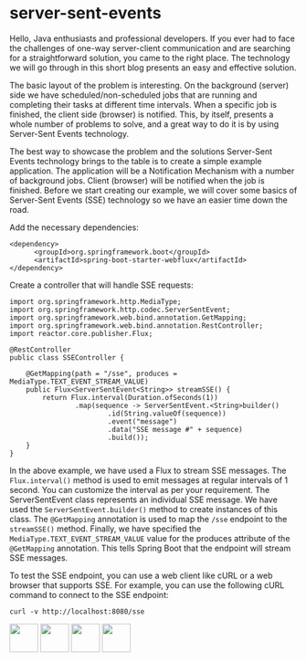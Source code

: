 # server-sent-events

Hello, Java enthusiasts and professional developers. If you ever had to face the challenges of one-way server-client communication and are searching for a straightforward solution, you came to the right place. The technology we will go through in this short blog presents an easy and effective solution.

The basic layout of the problem is interesting. On the background (server) side we have scheduled/non-scheduled jobs that are running and completing their tasks at different time intervals. When a specific job is finished, the client side (browser) is notified. This, by itself, presents a whole number of problems to solve, and a great way to do it is by using Server-Sent Events technology.

The best way to showcase the problem and the solutions Server-Sent Events technology brings to the table is to create a simple example application. The application will be a Notification Mechanism with a number of background jobs. Client (browser) will be notified when the job is finished. Before we start creating our example, we will cover some basics of Server-Sent Events (SSE) technology so we have an easier time down the road.

Add the necessary dependencies:

```
<dependency>
      <groupId>org.springframework.boot</groupId>
      <artifactId>spring-boot-starter-webflux</artifactId>
</dependency>
```
Create a controller that will handle SSE requests:
```
import org.springframework.http.MediaType;
import org.springframework.http.codec.ServerSentEvent;
import org.springframework.web.bind.annotation.GetMapping;
import org.springframework.web.bind.annotation.RestController;
import reactor.core.publisher.Flux;

@RestController
public class SSEController {

    @GetMapping(path = "/sse", produces = MediaType.TEXT_EVENT_STREAM_VALUE)
    public Flux<ServerSentEvent<String>> streamSSE() {
        return Flux.interval(Duration.ofSeconds(1))
                .map(sequence -> ServerSentEvent.<String>builder()
                        .id(String.valueOf(sequence))
                        .event("message")
                        .data("SSE message #" + sequence)
                        .build());
    }
}
```
In the above example, we have used a Flux to stream SSE messages. The ```Flux.interval()``` method is used to emit messages at regular intervals of 1 second. You can customize the interval as per your requirement. The ServerSentEvent class represents an individual SSE message. We have used the ```ServerSentEvent.builder()``` method to create instances of this class. The ```@GetMapping``` annotation is used to map the ```/sse``` endpoint to the ```streamSSE()``` method. Finally, we have specified the ```MediaType.TEXT_EVENT_STREAM_VALUE``` value for the produces attribute of the ```@GetMapping``` annotation. This tells Spring Boot that the endpoint will stream SSE messages.

To test the SSE endpoint, you can use a web client like cURL or a web browser that supports SSE. For example, you can use the following cURL command to connect to the SSE endpoint:
```
curl -v http://localhost:8080/sse
```


<a href="https://www.facebook.com/Khair07"><img src="https://image.similarpng.com/very-thumbnail/2020/04/Beautiful-design-Facebook-logo-social-media-png.png" width="50px"></a>
<a href="https://www.instagram.com/khair_muhammad0/"><img src="https://image.similarpng.com/very-thumbnail/2020/04/Instagram-logo-modern-paint-splash-social-media-png.png" width="50px"></a>
<a href="https://www.linkedin.com/in/khair-muhammad-memon/"><img src="https://image.similarpng.com/very-thumbnail/2020/04/Linkedin-logo-scribble-social-media-icon-png.png" width="50px"></a>
<a href="https://github.com/khairmuhammad"><img src="https://github.githubassets.com/images/modules/logos_page/GitHub-Mark.png" width="50px"></a>
